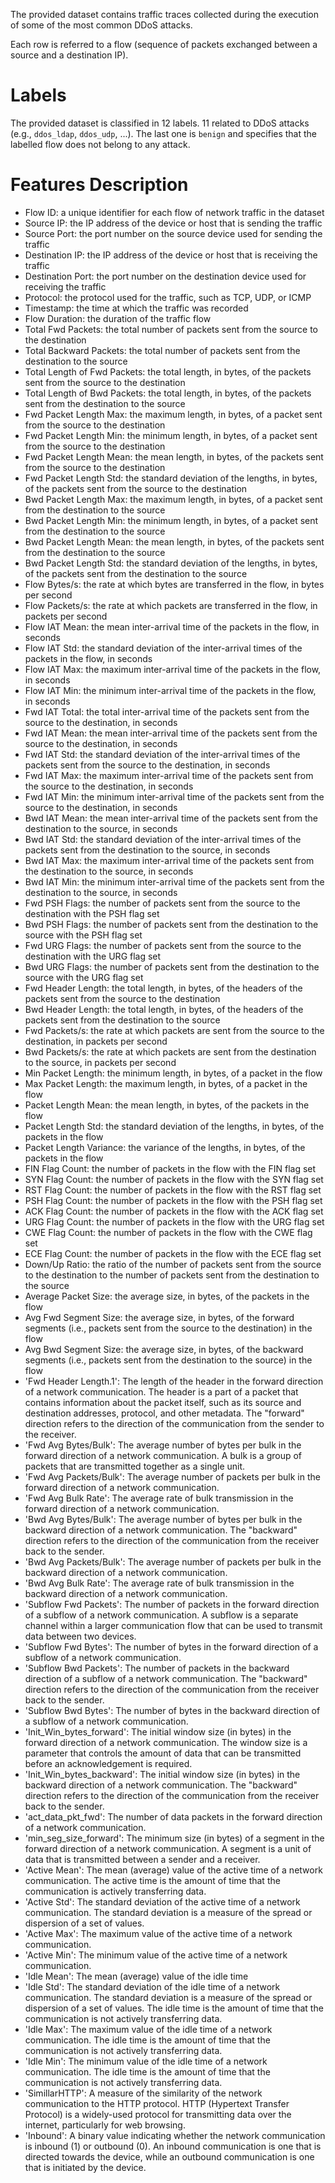 The provided dataset contains traffic traces collected during the execution of some of the most common DDoS attacks.

Each row is referred to a flow (sequence of packets exchanged between a source and a destination IP).

# Labels
The provided dataset is classified in 12 labels. 11 related to DDoS attacks (e.g., `ddos_ldap`, `ddos_udp`, ...).
The last one is `benign` and specifies that the labelled flow does not belong to any attack.

# Features Description

-   Flow ID: a unique identifier for each flow of network traffic in the dataset
-   Source IP: the IP address of the device or host that is sending the traffic
-   Source Port: the port number on the source device used for sending the traffic
-   Destination IP: the IP address of the device or host that is receiving the traffic
-   Destination Port: the port number on the destination device used for receiving the traffic
-   Protocol: the protocol used for the traffic, such as TCP, UDP, or ICMP
-   Timestamp: the time at which the traffic was recorded
-   Flow Duration: the duration of the traffic flow
-   Total Fwd Packets: the total number of packets sent from the source to the destination
-   Total Backward Packets: the total number of packets sent from the destination to the source
-   Total Length of Fwd Packets: the total length, in bytes, of the packets sent from the source to the destination
-   Total Length of Bwd Packets: the total length, in bytes, of the packets sent from the destination to the source
-   Fwd Packet Length Max: the maximum length, in bytes, of a packet sent from the source to the destination
-   Fwd Packet Length Min: the minimum length, in bytes, of a packet sent from the source to the destination
-   Fwd Packet Length Mean: the mean length, in bytes, of the packets sent from the source to the destination
-   Fwd Packet Length Std: the standard deviation of the lengths, in bytes, of the packets sent from the source to the destination
-   Bwd Packet Length Max: the maximum length, in bytes, of a packet sent from the destination to the source
-   Bwd Packet Length Min: the minimum length, in bytes, of a packet sent from the destination to the source
-   Bwd Packet Length Mean: the mean length, in bytes, of the packets sent from the destination to the source
-   Bwd Packet Length Std: the standard deviation of the lengths, in bytes, of the packets sent from the destination to the source
-   Flow Bytes/s: the rate at which bytes are transferred in the flow, in bytes per second
-   Flow Packets/s: the rate at which packets are transferred in the flow, in packets per second
-   Flow IAT Mean: the mean inter-arrival time of the packets in the flow, in seconds
-   Flow IAT Std: the standard deviation of the inter-arrival times of the packets in the flow, in seconds
-   Flow IAT Max: the maximum inter-arrival time of the packets in the flow, in seconds
-   Flow IAT Min: the minimum inter-arrival time of the packets in the flow, in seconds
-   Fwd IAT Total: the total inter-arrival time of the packets sent from the source to the destination, in seconds
-   Fwd IAT Mean: the mean inter-arrival time of the packets sent from the source to the destination, in seconds
-   Fwd IAT Std: the standard deviation of the inter-arrival times of the packets sent from the source to the destination, in seconds
-   Fwd IAT Max: the maximum inter-arrival time of the packets sent from the source to the destination, in seconds
-   Fwd IAT Min: the minimum inter-arrival time of the packets sent from the source to the destination, in seconds
-   Bwd IAT Mean: the mean inter-arrival time of the packets sent from the destination to the source, in seconds
-   Bwd IAT Std: the standard deviation of the inter-arrival times of the packets sent from the destination to the source, in seconds
-   Bwd IAT Max: the maximum inter-arrival time of the packets sent from the destination to the source, in seconds
-   Bwd IAT Min: the minimum inter-arrival time of the packets sent from the destination to the source, in seconds
-   Fwd PSH Flags: the number of packets sent from the source to the destination with the PSH flag set
-   Bwd PSH Flags: the number of packets sent from the destination to the source with the PSH flag set
-   Fwd URG Flags: the number of packets sent from the source to the destination with the URG flag set
-   Bwd URG Flags: the number of packets sent from the destination to the source with the URG flag set
-   Fwd Header Length: the total length, in bytes, of the headers of the packets sent from the source to the destination
-   Bwd Header Length: the total length, in bytes, of the headers of the packets sent from the destination to the source
-   Fwd Packets/s: the rate at which packets are sent from the source to the destination, in packets per second
-   Bwd Packets/s: the rate at which packets are sent from the destination to the source, in packets per second
-   Min Packet Length: the minimum length, in bytes, of a packet in the flow
-   Max Packet Length: the maximum length, in bytes, of a packet in the flow
-   Packet Length Mean: the mean length, in bytes, of the packets in the flow
-   Packet Length Std: the standard deviation of the lengths, in bytes, of the packets in the flow
-   Packet Length Variance: the variance of the lengths, in bytes, of the packets in the flow
-   FIN Flag Count: the number of packets in the flow with the FIN flag set
-   SYN Flag Count: the number of packets in the flow with the SYN flag set
-   RST Flag Count: the number of packets in the flow with the RST flag set
-   PSH Flag Count: the number of packets in the flow with the PSH flag set
-   ACK Flag Count: the number of packets in the flow with the ACK flag set
-   URG Flag Count: the number of packets in the flow with the URG flag set
-   CWE Flag Count: the number of packets in the flow with the CWE flag set
-   ECE Flag Count: the number of packets in the flow with the ECE flag set
-   Down/Up Ratio: the ratio of the number of packets sent from the source to the destination to the number of packets sent from the destination to the source
-   Average Packet Size: the average size, in bytes, of the packets in the flow
-   Avg Fwd Segment Size: the average size, in bytes, of the forward segments (i.e., packets sent from the source to the destination) in the flow
-   Avg Bwd Segment Size: the average size, in bytes, of the backward segments (i.e., packets sent from the destination to the source) in the flow
-   'Fwd Header Length.1': The length of the header in the forward direction of a network communication. The header is a part of a packet that contains information about the packet itself, such as its source and destination addresses, protocol, and other metadata. The "forward" direction refers to the direction of the communication from the sender to the receiver. 
-   'Fwd Avg Bytes/Bulk': The average number of bytes per bulk in the forward direction of a network communication. A bulk is a group of packets that are transmitted together as a single unit.
-   'Fwd Avg Packets/Bulk': The average number of packets per bulk in the forward direction of a network communication.
-   'Fwd Avg Bulk Rate': The average rate of bulk transmission in the forward direction of a network communication.
-   'Bwd Avg Bytes/Bulk': The average number of bytes per bulk in the backward direction of a network communication. The "backward" direction refers to the direction of the communication from the receiver back to the sender.
-   'Bwd Avg Packets/Bulk': The average number of packets per bulk in the backward direction of a network communication.
-   'Bwd Avg Bulk Rate': The average rate of bulk transmission in the backward direction of a network communication.
-   'Subflow Fwd Packets': The number of packets in the forward direction of a subflow of a network communication. A subflow is a separate channel within a larger communication flow that can be used to transmit data between two devices.
-   'Subflow Fwd Bytes': The number of bytes in the forward direction of a subflow of a network communication.
-   'Subflow Bwd Packets': The number of packets in the backward direction of a subflow of a network communication. The "backward" direction refers to the direction of the communication from the receiver back to the sender.
-   'Subflow Bwd Bytes': The number of bytes in the backward direction of a subflow of a network communication.
-   'Init_Win_bytes_forward': The initial window size (in bytes) in the forward direction of a network communication. The window size is a parameter that controls the amount of data that can be transmitted before an acknowledgement is required.
-   'Init_Win_bytes_backward': The initial window size (in bytes) in the backward direction of a network communication. The "backward" direction refers to the direction of the communication from the receiver back to the sender.
-   'act_data_pkt_fwd': The number of data packets in the forward direction of a network communication.
-   'min_seg_size_forward': The minimum size (in bytes) of a segment in the forward direction of a network communication. A segment is a unit of data that is transmitted between a sender and a receiver.
-   'Active Mean': The mean (average) value of the active time of a network communication. The active time is the amount of time that the communication is actively transferring data.
-   'Active Std': The standard deviation of the active time of a network communication. The standard deviation is a measure of the spread or dispersion of a set of values.
-   'Active Max': The maximum value of the active time of a network communication.
-   'Active Min': The minimum value of the active time of a network communication.
-   'Idle Mean': The mean (average) value of the idle time
-   'Idle Std': The standard deviation of the idle time of a network communication. The standard deviation is a measure of the spread or dispersion of a set of values. The idle time is the amount of time that the communication is not actively transferring data.
-   'Idle Max': The maximum value of the idle time of a network communication. The idle time is the amount of time that the communication is not actively transferring data.
-   'Idle Min': The minimum value of the idle time of a network communication. The idle time is the amount of time that the communication is not actively transferring data.
-   'SimillarHTTP': A measure of the similarity of the network communication to the HTTP protocol. HTTP (Hypertext Transfer Protocol) is a widely-used protocol for transmitting data over the internet, particularly for web browsing.
-   'Inbound': A binary value indicating whether the network communication is inbound (1) or outbound (0). An inbound communication is one that is directed towards the device, while an outbound communication is one that is initiated by the device.

